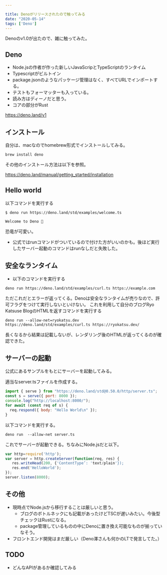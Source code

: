 ```yaml
---

title: Denoがリリースされたので触ってみる
date: "2020-05-14"
tags: ['Deno']
---
```


Denoのv1.0が出たので、雑に触ってみた。

## Deno
- Node.jsの作者が作った新しいJavaScripとTypeScriptのランタイム
- Typescriptがビルトイン
- package.jsonのようなパッケージ管理はなく、すべてURLでインポートする。
- テストもフォーマッターも入っている。
- 読み方はディーノだと思う。
- コアの部分がRust

https://deno.land/v1


## インストール
自分は、macなのでhomebrew形式でインストールしてみる。

```shell
brew install deno
```

その他のインストール方法は以下を参照。

https://deno.land/manual/getting_started/installation


## Hello world
以下コマンドを実行する

```shell
$ deno run https://deno.land/std/examples/welcome.ts

Welcome to Deno 🦕
```

恐竜が可愛い。

- 公式ではrunコマンドがついているので付けた方がいいのかも。後ほど実行したサーバー起動のコマンドはrunなしだと失敗した。


## 安全なランタイム
- 以下のコマンドを実行する

```shell
deno run https://deno.land/std/examples/curl.ts https://example.com
```

ただこれだとエラーが返ってくる。Denoは安全なランタイムが売りなので、許可フラグをつけて実行しないといけない。
これを利用して自分のブログRyo Katsuse BlogのHTMLを返すコマンドを実行する

```shell
deno run --allow-net=ryokatsu.dev https://deno.land/std/examples/curl.ts https://ryokatsu.dev/
```

長くなるから結果は記載しないが、レンダリング後のHTMLが返ってくるのが確認できた。


## サーバーの起動
公式にあるサンプルをもとにサーバーを起動してみる。

適当なserver.tsファイルを作成する。

```javascript
import { serve } from "https://deno.land/std@0.50.0/http/server.ts";
const s = serve({ port: 8000 });
console.log("http://localhost:8000/");
for await (const req of s) {
  req.respond({ body: "Hello World\n" });
}

```

以下コマンドを実行する。

```shell
deno run  --allow-net server.ts
```

これでサーバーが起動できる。ちなみにNode.jsだと以下。

```javascript
var http=require('http');
var server = http.createServer(function(req, res) {
   res.writeHead(200, {'ContentType’: 'text/plain'});
   res.end('HelloWorld');
});
server.listen(8000);
```

## その他
- 現時点でNode.jsから移行することは厳しいと思う。
  - ブログのボトルネックにも記載があったけどTSCが遅いみたい。今後型チェックはRustになる。
  - package管理しているものの中にDenoに置き換え可能なものが揃っていなそう。
- フロントエンド開発はまだ厳しい（Deno澤さんも何かのLTで発言してた。）

## TODO
- どんなAPIがあるか確認してみる